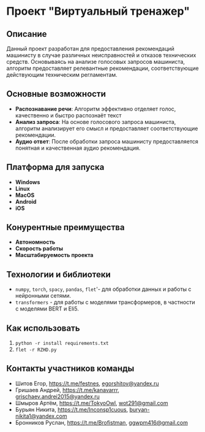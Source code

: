 # Проект "Виртуальный тренажер"

## Описание
Данный проект разработан для предоставления рекомендаций машинисту в случае различных неисправностей и отказов технических средств. Основываясь на анализе голосовых запросов машиниста, алгоритм предоставляет релевантные рекомендации, соответствующие действующим техническим регламентам.

## Основные возможности
- **Распознавание речи**: Алгоритм эффективно отделяет голос, качественно и быстро распознаёт текст
- **Анализ запроса**: На основе голосового запроса машиниста, алгоритм анализирует его смысл и предоставляет соответствующие рекомендации.
- **Аудио ответ**: После обработки запроса машинисту предоставляется понятная и качественная аудио рекомендация.
## Платформа для запуска
- **Windows**
- **Linux**
- **MacOS**
- **Android**
- **iOS**
## Конурентные преимущества
- **Автономность**
- **Скорость работы**
- **Масштабируемость проекта**

## Технологии и библиотеки
- `numpy`, `torch`, `spacy`, `pandas`, `flet`'- для обработки данных и работы с нейронными сетями.
- `transformers` - для работы с моделями трансформеров, в частности с моделями BERT и Eli5.
## Как использовать
1) `python -r install requirements.txt`
2) `flet -r RZHD.py`

## Контакты участников команды
- Шитов Егор, https://t.me/festnes, egorshitov@yandex.ru
- Гришаев Андрей, https://t.me/kanavarrr, grischaev.andrei2015@yandex.ru
- Шмыров Артём, https://t.me/TokyoOwl, wot291@gmail.com
- Бурьян Никита, https://t.me/Inconsp1cuous, buryan-nikita1@yandex.com
- Бронников Руслан, https://t.me/Brofistman, ggwpm416@gmail.com
